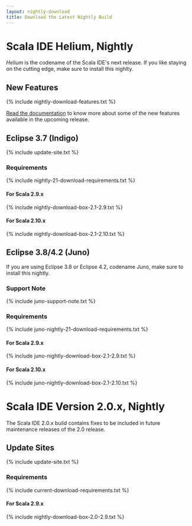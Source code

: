 ```yaml
---
layout: nightly-download
title: Download the Latest Nightly Build
---
```


# Scala IDE Helium, Nightly
*Helium* is the codename of the Scala IDE's next release. If you like staying on the cutting edge, make sure to install this nighlty.

## New Features
{% include nightly-download-features.txt %}

[Read the documentation](http://scala-ide.org/docs/helium/index.html) to know more about some of the new features available in the upcoming release.

## Eclipse 3.7 (Indigo)
{% include update-site.txt %}

### Requirements
{% include nightly-21-download-requirements.txt %}

#### For Scala 2.9.x
{% include nightly-download-box-2.1-2.9.txt %}

#### For Scala 2.10.x
{% include nightly-download-box-2.1-2.10.txt %}

## Eclipse 3.8/4.2 (Juno)
If you are using Eclipse 3.8 or Eclipse 4.2, codename Juno, make sure to install this nightly.

### Support Note
{% include juno-support-note.txt %}

### Requirements
{% include juno-nightly-21-download-requirements.txt %}

#### For Scala 2.9.x
{% include juno-nightly-download-box-2.1-2.9.txt %}

#### For Scala 2.10.x
{% include juno-nightly-download-box-2.1-2.10.txt %}

# Scala IDE Version 2.0.x, Nightly
The Scala IDE 2.0.x build contains fixes to be included in future maintenance releases of the 2.0 release.

## Update Sites
{% include update-site.txt %}

### Requirements
{% include current-download-requirements.txt %}

#### For Scala 2.9.x
{% include nightly-download-box-2.0-2.9.txt %}

